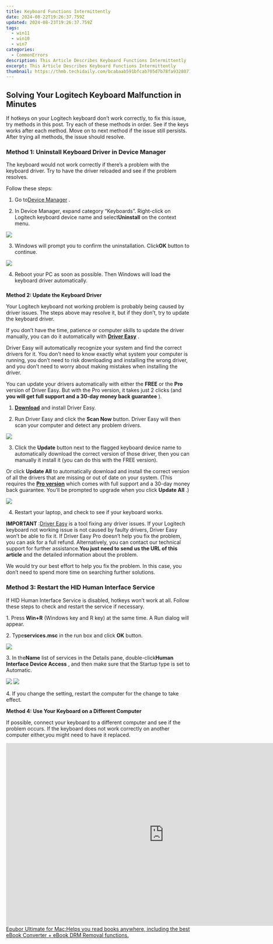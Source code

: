 ```yaml
---
title: Keyboard Functions Intermittently
date: 2024-08-22T19:26:37.759Z
updated: 2024-08-23T19:26:37.759Z
tags:
  - win11
  - win10
  - win7
categories:
  - CommonErrors
description: This Article Describes Keyboard Functions Intermittently
excerpt: This Article Describes Keyboard Functions Intermittently
thumbnail: https://thmb.techidaily.com/bcabaab591bfcab705d7b78fa9328071af132a2f5e82388216c0b539cc0ef7e4.jpg
---
```


## Solving Your Logitech Keyboard Malfunction in Minutes

If hotkeys on your Logitech keyboard don’t work correctly, to fix this issue, try methods in this post. Try each of these methods in order. See if the keys works after each method. Move on to next method if the issue still persists. After trying all methods, the issue should resolve.  

### **Method 1: Uninstall Keyboard Driver in Device Manager**

 The keyboard would not work correctly if there’s a problem with the keyboard driver. Try to have the driver reloaded and see if the problem resolves.  
  
 Follow these steps:  

 1) Go to[Device Manager](https://tools.techidaily.com/drivereasy/download/) .  

 2) In Device Manager, expand category “Keyboards”. Right-click on Logitech keyboard device name and select**Uninstall** on the context menu.  

![](https://images.drivereasy.com/wp-content/uploads/2016/06/img_576cd39ed6472.png)

 3) Windows will prompt you to confirm the uninstallation. Click**OK**  button to continue.

![](https://images.drivereasy.com/wp-content/uploads/2016/06/img_576cd3f6b4d25.png)
  
 4) Reboot your PC as soon as possible. Then Windows will load the keyboard driver automatically.

###

 **Method 2: Update the Keyboard Driver**

 Your Logitech keyboard not working problem is probably being caused by driver issues. The steps above may resolve it, but if they don’t, try to update the keyboard driver.

 If you don’t have the time, patience or computer skills to update the driver manually, you can do it automatically with **[Driver Easy](https://tools.techidaily.com/drivereasy/download/)**  .

 Driver Easy will automatically recognize your system and find the correct drivers for it. You don’t need to know exactly what system your computer is running, you don’t need to risk downloading and installing the wrong driver, and you don’t need to worry about making mistakes when installing the driver.

 You can update your drivers automatically with either the **FREE** or the **Pro** version of Driver Easy. But with the Pro version, it takes just 2 clicks (and **you will get full support and a 30-day money back guarantee** ).

 1) **[Download](https://tools.techidaily.com/drivereasy/download/)**  and install Driver Easy.

 2) Run Driver Easy and click the **Scan Now**   button. Driver Easy will then scan your computer and detect any problem drivers.

![](https://images.drivereasy.com/wp-content/uploads/2018/09/img_5b8fa6e699f9b.jpg)

 3) Click the **Update**   button next to the flagged keyboard device name to automatically download the correct version of those driver, then you can manually it install it (you can do this with the FREE version).

 Or click **Update All**   to automatically download and install the correct version of all the drivers that are missing or out of date on your system. (This requires the **[Pro version](https://tools.techidaily.com/drivereasy/download/)**  which comes with full support and a 30-day money back guarantee. You’ll be prompted to upgrade when you click **Update All** .)

![](https://images.drivereasy.com/wp-content/uploads/2018/09/img_5b8fa6fc095f3.jpg)

4) Restart your laptop, and check to see if your keyboard works.

**IMPORTANT** :[Driver Easy](https://tools.techidaily.com/drivereasy/download/) is a tool fixing any driver issues. If your Logitech keyboard not working issue is not caused by faulty drivers, Driver Easy won’t be able to fix it. If Driver Easy Pro doesn’t help you fix the problem, you can ask for a full refund. Alternatively, you can contact our technical support for further assistance.**You just need to send us the URL of this article** and the detailed information about the problem.  
  
 We would try our best effort to help you fix the problem. In this case, you don’t need to spend more time on searching further solutions.  

### **Method 3: Restart the HID Human Interface Service**

 If HID Human Interface Service is disabled, hotkeys won’t work at all.
 Follow these steps to check and restart the service if necessary.  
  
 1\. Press **Win+R** (Windows key and R key) at the same time. A Run dialog will appear.  
  
 2\. Type**services.msc** in the run box and click **OK** button.  

![](https://images.drivereasy.com/wp-content/uploads/2016/06/img_576cd7d0f3270.png)
  
 3\. In the**Name** list of services in the Details pane, double-click**Human Interface Device Access** , and then make sure that the Startup type is set to Automatic.  

![](https://images.drivereasy.com/wp-content/uploads/2016/06/img_576cd8aec4887.png) ![](https://images.drivereasy.com/wp-content/uploads/2016/06/img_576cd93f7da33.png)
  
 4\. If you change the setting, restart the computer for the change to take effect.

 **Method 4: Use Your Keyboard on a Different Computer**

 If possible, connect your keyboard to a different computer and see if the problem occurs. If the keyboard does not work correctly on another computer either,you might need to have it replaced.

<ins class="adsbygoogle"
     style="display:block"
     data-ad-format="autorelaxed"
     data-ad-client="ca-pub-7571918770474297"
     data-ad-slot="1223367746"></ins>



<ins class="adsbygoogle"
     style="display:block"
     data-ad-client="ca-pub-7571918770474297"
     data-ad-slot="8358498916"
     data-ad-format="auto"
     data-full-width-responsive="true"></ins>



<!-- affiliate ads begin -->
<a href="https://secure.2checkout.com/order/checkout.php?PRODS=4599952&QTY=1&AFFILIATE=108875&CART=1"><iframe width="864" height="500" src="https://www.youtube.com/embed/jVnfr5HudQw" title="The Latest and Easiest Solution to Remove Kindle DRM on Windows (without Degrading)" frameborder="0" allow="accelerometer; autoplay; clipboard-write; encrypted-media; gyroscope; picture-in-picture; web-share" referrerpolicy="strict-origin-when-cross-origin" allowfullscreen></iframe>Epubor Ultimate for Mac:Helps you read books anywhere, including the best eBook Converter + eBook DRM Removal functions.</a>
<!-- affiliate ads end -->